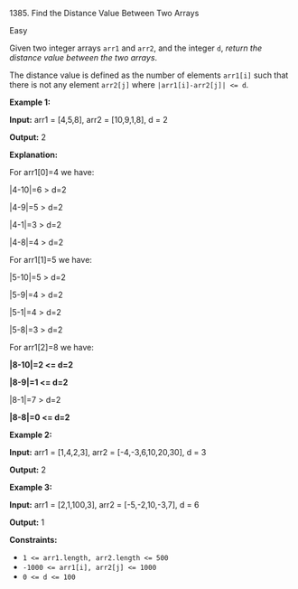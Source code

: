 1385\. Find the Distance Value Between Two Arrays

Easy

Given two integer arrays `arr1` and `arr2`, and the integer `d`, _return the distance value between the two arrays_.

The distance value is defined as the number of elements `arr1[i]` such that there is not any element `arr2[j]` where `|arr1[i]-arr2[j]| <= d`.

**Example 1:**

**Input:** arr1 = [4,5,8], arr2 = [10,9,1,8], d = 2

**Output:** 2

**Explanation:**

For arr1[0]=4 we have:

|4-10|=6 > d=2

|4-9|=5 > d=2

|4-1|=3 > d=2

|4-8|=4 > d=2

For arr1[1]=5 we have:

|5-10|=5 > d=2

|5-9|=4 > d=2

|5-1|=4 > d=2

|5-8|=3 > d=2

For arr1[2]=8 we have:

**|8-10|=2 <= d=2**

**|8-9|=1 <= d=2**

|8-1|=7 > d=2

**|8-8|=0 <= d=2**

**Example 2:**

**Input:** arr1 = [1,4,2,3], arr2 = [-4,-3,6,10,20,30], d = 3

**Output:** 2

**Example 3:**

**Input:** arr1 = [2,1,100,3], arr2 = [-5,-2,10,-3,7], d = 6

**Output:** 1

**Constraints:**

*   `1 <= arr1.length, arr2.length <= 500`
*   `-1000 <= arr1[i], arr2[j] <= 1000`
*   `0 <= d <= 100`